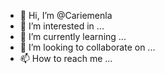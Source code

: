 - 👋 Hi, I’m @Cariemenla
- 👀 I’m interested in ...
- 🌱 I’m currently learning ...
- 💞️ I’m looking to collaborate on ...
- 📫 How to reach me ...

<!---
Cariemenla/Cariemenla is a ✨ special ✨ repository because its `README.md` (this file) appears on your GitHub profile.
You can click the Preview link to take a look at your changes.
--->

